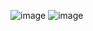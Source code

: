 ![image](https://github.com/user-attachments/assets/7f95f84c-782b-41e6-91d9-869b12cb4826)
![image](https://github.com/user-attachments/assets/425dfb3a-6bff-460e-9f54-13981e24d20a)
